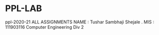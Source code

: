 # PPL-LAB
ppl-2020-21 ALL ASSIGNMENTS NAME : Tushar Sambhaji Shejale . MIS : 111903116 Computer Engineering Div 2
